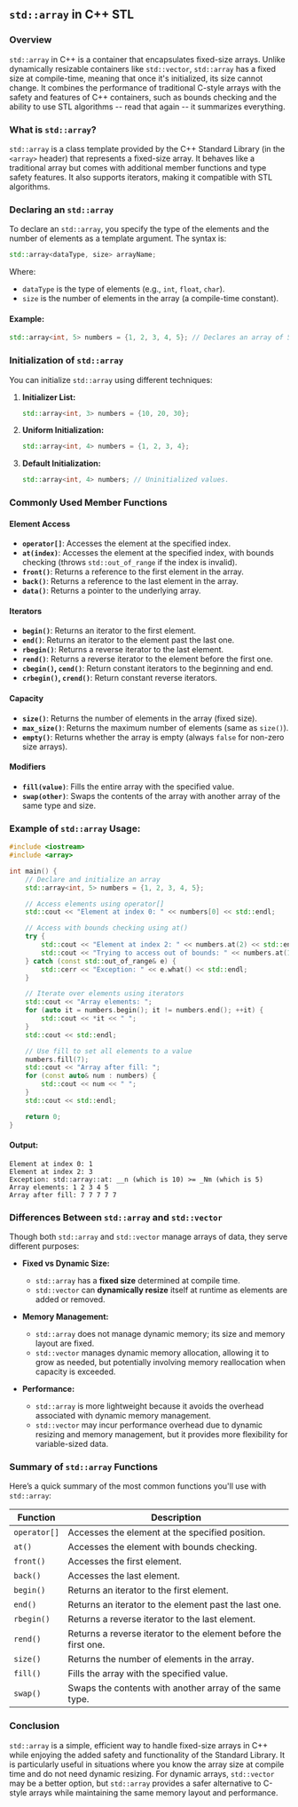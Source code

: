 ## `std::array` in C++ STL

### Overview

`std::array` in C++ is a container that encapsulates fixed-size arrays. Unlike dynamically resizable containers like `std::vector`, `std::array` has a fixed size at compile-time, meaning that once it's initialized, its size cannot change. It combines the performance of traditional C-style arrays with the safety and features of C++ containers, such as bounds checking and the ability to use STL algorithms -- read that again -- it summarizes everything.

### What is `std::array`?

`std::array` is a class template provided by the C++ Standard Library (in the `<array>` header) that represents a fixed-size array. It behaves like a traditional array but comes with additional member functions and type safety features. It also supports iterators, making it compatible with STL algorithms.

### Declaring an `std::array`

To declare an `std::array`, you specify the type of the elements and the number of elements as a template argument. The syntax is:
```cpp
std::array<dataType, size> arrayName;
```
Where:
- `dataType` is the type of elements (e.g., `int`, `float`, `char`).
- `size` is the number of elements in the array (a compile-time constant).

#### Example:
```cpp
std::array<int, 5> numbers = {1, 2, 3, 4, 5}; // Declares an array of 5 integers.
```

### Initialization of `std::array`

You can initialize `std::array` using different techniques:

1. **Initializer List:**
   ```cpp
   std::array<int, 3> numbers = {10, 20, 30};
   ```

2. **Uniform Initialization:**
   ```cpp
   std::array<int, 4> numbers = {1, 2, 3, 4};
   ```

3. **Default Initialization:**
   ```cpp
   std::array<int, 4> numbers; // Uninitialized values.
   ```

### Commonly Used Member Functions

#### Element Access
- **`operator[]`**: Accesses the element at the specified index.
- **`at(index)`**: Accesses the element at the specified index, with bounds checking (throws `std::out_of_range` if the index is invalid).
- **`front()`**: Returns a reference to the first element in the array.
- **`back()`**: Returns a reference to the last element in the array.
- **`data()`**: Returns a pointer to the underlying array.

#### Iterators
- **`begin()`**: Returns an iterator to the first element.
- **`end()`**: Returns an iterator to the element past the last one.
- **`rbegin()`**: Returns a reverse iterator to the last element.
- **`rend()`**: Returns a reverse iterator to the element before the first one.
- **`cbegin()`, `cend()`**: Return constant iterators to the beginning and end.
- **`crbegin()`, `crend()`**: Return constant reverse iterators.

#### Capacity
- **`size()`**: Returns the number of elements in the array (fixed size).
- **`max_size()`**: Returns the maximum number of elements (same as `size()`).
- **`empty()`**: Returns whether the array is empty (always `false` for non-zero size arrays).

#### Modifiers
- **`fill(value)`**: Fills the entire array with the specified value.
- **`swap(other)`**: Swaps the contents of the array with another array of the same type and size.

### Example of `std::array` Usage:

```cpp
#include <iostream>
#include <array>

int main() {
    // Declare and initialize an array
    std::array<int, 5> numbers = {1, 2, 3, 4, 5};

    // Access elements using operator[]
    std::cout << "Element at index 0: " << numbers[0] << std::endl;

    // Access with bounds checking using at()
    try {
        std::cout << "Element at index 2: " << numbers.at(2) << std::endl;
        std::cout << "Trying to access out of bounds: " << numbers.at(10) << std::endl; // This will throw an exception
    } catch (const std::out_of_range& e) {
        std::cerr << "Exception: " << e.what() << std::endl;
    }

    // Iterate over elements using iterators
    std::cout << "Array elements: ";
    for (auto it = numbers.begin(); it != numbers.end(); ++it) {
        std::cout << *it << " ";
    }
    std::cout << std::endl;

    // Use fill to set all elements to a value
    numbers.fill(7);
    std::cout << "Array after fill: ";
    for (const auto& num : numbers) {
        std::cout << num << " ";
    }
    std::cout << std::endl;

    return 0;
}
```

#### Output:
```
Element at index 0: 1
Element at index 2: 3
Exception: std::array::at: __n (which is 10) >= _Nm (which is 5)
Array elements: 1 2 3 4 5 
Array after fill: 7 7 7 7 7 
```

### Differences Between `std::array` and `std::vector`

Though both `std::array` and `std::vector` manage arrays of data, they serve different purposes:

- **Fixed vs Dynamic Size:**
  - `std::array` has a **fixed size** determined at compile time.
  - `std::vector` can **dynamically resize** itself at runtime as elements are added or removed.

- **Memory Management:**
  - `std::array` does not manage dynamic memory; its size and memory layout are fixed.
  - `std::vector` manages dynamic memory allocation, allowing it to grow as needed, but potentially involving memory reallocation when capacity is exceeded.

- **Performance:**
  - `std::array` is more lightweight because it avoids the overhead associated with dynamic memory management.
  - `std::vector` may incur performance overhead due to dynamic resizing and memory management, but it provides more flexibility for variable-sized data.

### Summary of `std::array` Functions

Here’s a quick summary of the most common functions you'll use with `std::array`:

| Function            | Description                                               |
|---------------------|-----------------------------------------------------------|
| `operator[]`        | Accesses the element at the specified position.            |
| `at()`              | Accesses the element with bounds checking.                |
| `front()`           | Accesses the first element.                               |
| `back()`            | Accesses the last element.                                |
| `begin()`           | Returns an iterator to the first element.                 |
| `end()`             | Returns an iterator to the element past the last one.      |
| `rbegin()`          | Returns a reverse iterator to the last element.           |
| `rend()`            | Returns a reverse iterator to the element before the first one.|
| `size()`            | Returns the number of elements in the array.              |
| `fill()`            | Fills the array with the specified value.                 |
| `swap()`            | Swaps the contents with another array of the same type.   |

### Conclusion

`std::array` is a simple, efficient way to handle fixed-size arrays in C++ while enjoying the added safety and functionality of the Standard Library. It is particularly useful in situations where you know the array size at compile time and do not need dynamic resizing. For dynamic arrays, `std::vector` may be a better option, but `std::array` provides a safer alternative to C-style arrays while maintaining the same memory layout and performance.